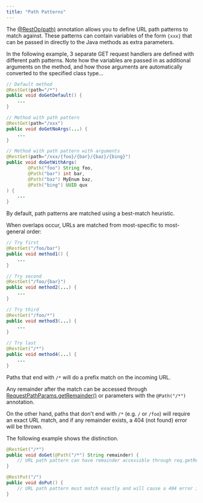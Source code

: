 ```yaml
---
title: "Path Patterns"
---
```


The [@RestOp(path)]({{API_DOCS}}/org/apache/juneau/rest/annotation/RestOp.html#path()) annotation allows you to define
URL path patterns to match against.
These patterns can contain variables of the form `{xxx}` that can be passed in directly to the Java methods as extra
parameters.

In the following example, 3 separate GET request handlers are defined with different path patterns.
Note how the variables are passed in as additional arguments on the method, and how those arguments are automatically
converted to the specified class type...

```java
// Default method
@RestGet(path="/*")
public void doGetDefault() {
    ...
}

// Method with path pattern
@RestGet(path="/xxx")
public void doGetNoArgs(...) {
    ...
}

// Method with path pattern with arguments
@RestGet(path="/xxx/{foo}/{bar}/{baz}/{bing}")
public void doGetWithArgs(
        @Path("foo") String foo,
        @Path("bar") int bar,
        @Path("baz") MyEnum baz,
        @Path("bing") UUID qux
) {
    ...
}
```

By default, path patterns are matched using a best-match heuristic.

When overlaps occur, URLs are matched from most-specific to most-general order:

```java
// Try first
@RestGet("/foo/bar")
public void method1() {
    ...
}

// Try second
@RestGet("/foo/{bar}")
public void method2(...) {
    ...
}

// Try third
@RestGet("/foo/*")
public void method3(...) {
    ...
}

// Try last
@RestGet("/*")
public void method4(...) {
    ...
}
```

Paths that end with `/*` will do a prefix match on the incoming URL.

Any remainder after the match can be accessed through [RequestPathParams.getRemainder()]({{API_DOCS}}/org/apache/juneau/rest/httppart/RequestPathParams.html#getRemainder()) or parameters with the `@Path("/*")` annotation.

On the other hand, paths that don't end with `/*` (e.g. `/` or `/foo`) will require an exact URL match, and if any
remainder exists, a 404 (not found) error will be thrown.

The following example shows the distinction.

```java
@RestGet("/*")
public void doGet(@Path("/*") String remainder) {
    // URL path pattern can have remainder accessible through req.getRemainder().
}

@RestPut("/")
public void doPut() {
    // URL path pattern must match exactly and will cause a 404 error if a remainder exists.
}
```

